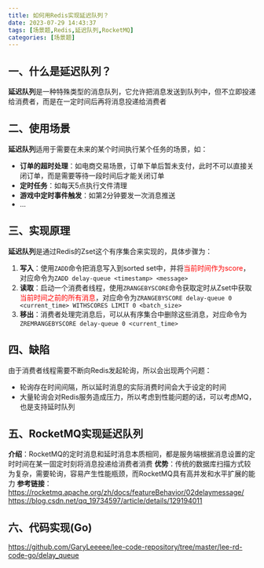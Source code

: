 ```yaml
---
title: 如何用Redis实现延迟队列？
date: 2023-07-29 14:43:37
tags: [场景题,Redis,延迟队列,RocketMQ]
categories: [场景题]
---
```


## 一、什么是延迟队列？
**延迟队列**是一种特殊类型的消息队列，它允许把消息发送到队列中，但不立即投递给消费者，而是在一定时间后再将消息投递给消费者

## 二、使用场景
**延迟队列**适用于需要在未来的某个时间执行某个任务的场景，如：
* **订单的超时处理**：如电商交易场景，订单下单后暂未支付，此时不可以直接关闭订单，而是需要等待一段时间后才能关闭订单
* **定时任务**：如每天5点执行文件清理
* **游戏中定时事件触发**：如第2分钟要发一次消息推送
* ...

## 三、实现原理
**延迟队列**是通过Redis的Zset这个有序集合来实现的，具体步骤为：
1. **写入**：使用`ZADD`命令把消息写入到sorted set中，并将<font color=red>当前时间作为score</font>，对应命令为`ZADD delay-queue <timestamp> <message>`
2. **读取**：启动一个消费者线程，使用`ZRANGEBYSCORE`命令获取定时从Zset中获取<font color=red>当前时间之前的所有消息</font>，对应命令为`ZRANGEBYSCORE delay-queue 0 <current_time> WITHSCORES LIMIT 0 <batch_size>`
3. **移出**：消费者处理完消息后，可以从有序集合中删除这些消息，对应命令为`ZREMRANGEBYSCORE delay-queue 0 <current_time>`

## 四、缺陷
由于消费者线程需要不断向Redis发起轮询，所以会出现两个问题：
* 轮询存在时间间隔，所以延时消息的实际消费时间会大于设定的时间
* 大量轮询会对Redis服务造成压力，所以考虑到性能问题的话，可以考虑MQ，也是支持延时队列

## 五、RocketMQ实现延迟队列
**介绍**：RocketMQ的定时消息和延时消息本质相同，都是服务端根据消息设置的定时时间在某一固定时刻将消息投递给消费者消费
**优势**：传统的数据库扫描方式较为复杂，需要轮询，容易产生性能瓶颈，而RocketMQ具有高并发和水平扩展的能力
**参考链接**：
https://rocketmq.apache.org/zh/docs/featureBehavior/02delaymessage/
https://blog.csdn.net/qq_19734597/article/details/129194011

## 六、代码实现(Go)
https://github.com/GaryLeeeee/lee-code-repository/tree/master/lee-rd-code-go/delay_queue

